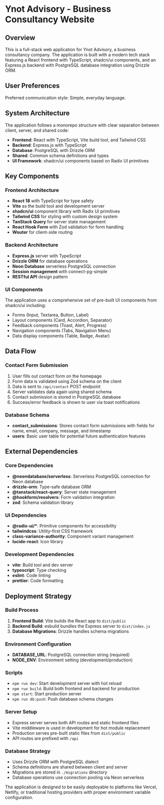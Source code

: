 <!-- @format -->

# Ynot Advisory - Business Consultancy Website

## Overview

This is a full-stack web application for Ynot Advisory, a business consultancy company. The application is built with a modern tech stack featuring a React frontend with TypeScript, shadcn/ui components, and an Express.js backend with PostgreSQL database integration using Drizzle ORM.

## User Preferences

Preferred communication style: Simple, everyday language.

## System Architecture

The application follows a monorepo structure with clear separation between client, server, and shared code:

- **Frontend**: React with TypeScript, Vite build tool, and Tailwind CSS
- **Backend**: Express.js with TypeScript
- **Database**: PostgreSQL with Drizzle ORM
- **Shared**: Common schema definitions and types
- **UI Framework**: shadcn/ui components based on Radix UI primitives

## Key Components

### Frontend Architecture

- **React 18** with TypeScript for type safety
- **Vite** as the build tool and development server
- **shadcn/ui** component library with Radix UI primitives
- **Tailwind CSS** for styling with custom design system
- **TanStack Query** for server state management
- **React Hook Form** with Zod validation for form handling
- **Wouter** for client-side routing

### Backend Architecture

- **Express.js** server with TypeScript
- **Drizzle ORM** for database operations
- **Neon Database** serverless PostgreSQL connection
- **Session management** with connect-pg-simple
- **RESTful API** design pattern

### UI Components

The application uses a comprehensive set of pre-built UI components from shadcn/ui including:

- Forms (Input, Textarea, Button, Label)
- Layout components (Card, Accordion, Separator)
- Feedback components (Toast, Alert, Progress)
- Navigation components (Tabs, Navigation Menu)
- Data display components (Table, Badge, Avatar)

## Data Flow

### Contact Form Submission

1. User fills out contact form on the homepage
2. Form data is validated using Zod schema on the client
3. Data is sent to `/api/contact` POST endpoint
4. Server validates data again using shared schema
5. Contact submission is stored in PostgreSQL database
6. Success/error feedback is shown to user via toast notifications

### Database Schema

- **contact_submissions**: Stores contact form submissions with fields for name, email, company, message, and timestamp
- **users**: Basic user table for potential future authentication features

## External Dependencies

### Core Dependencies

- **@neondatabase/serverless**: Serverless PostgreSQL connection for Neon database
- **drizzle-orm**: Type-safe database ORM
- **@tanstack/react-query**: Server state management
- **@hookform/resolvers**: Form validation integration
- **zod**: Schema validation library

### UI Dependencies

- **@radix-ui/\***: Primitive components for accessibility
- **tailwindcss**: Utility-first CSS framework
- **class-variance-authority**: Component variant management
- **lucide-react**: Icon library

### Development Dependencies

- **vite**: Build tool and dev server
- **typescript**: Type checking
- **eslint**: Code linting
- **prettier**: Code formatting

## Deployment Strategy

### Build Process

1. **Frontend Build**: Vite builds the React app to `dist/public`
2. **Backend Build**: esbuild bundles the Express server to `dist/index.js`
3. **Database Migrations**: Drizzle handles schema migrations

### Environment Configuration

- **DATABASE_URL**: PostgreSQL connection string (required)
- **NODE_ENV**: Environment setting (development/production)

### Scripts

- `npm run dev`: Start development server with hot reload
- `npm run build`: Build both frontend and backend for production
- `npm start`: Start production server
- `npm run db:push`: Push database schema changes

### Server Setup

- Express server serves both API routes and static frontend files
- Vite middleware is used in development for hot module replacement
- Production serves pre-built static files from `dist/public`
- API routes are prefixed with `/api`

### Database Strategy

- Uses Drizzle ORM with PostgreSQL dialect
- Schema definitions are shared between client and server
- Migrations are stored in `./migrations` directory
- Database operations use connection pooling via Neon serverless

The application is designed to be easily deployable to platforms like Vercel, Netlify, or traditional hosting providers with proper environment variable configuration.
